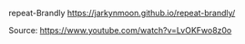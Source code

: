repeat-Brandly  https://jarkynmoon.github.io/repeat-brandly/


Source: https://www.youtube.com/watch?v=LvOKFwo8z0o
